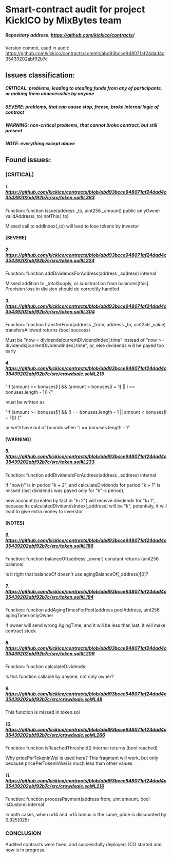 # Smart-contract audit for project KickICO by MixBytes team

##### Repositary address: https://github.com/kickico/contracts/
Version commit, used in audit: https://github.com/kickico/contracts/commit/abd93bcce948071af24dad4c35439202abf92b7c

## Issues classification:
##### CRITICAL: problems, leading to stealing funds from any of participants, or making them unaccessible by anyone
##### SEVERE: problems, that can cause stop, freese, broke internal logic of contract
##### WARNING: non-critical problems, that cannot broke contract, but still present
##### NOTE: everything except above


## Found issues:

### [CRITICAL] 

#####   1. https://github.com/kickico/contracts/blob/abd93bcce948071af24dad4c35439202abf92b7c/src/token.sol#L363
Function: function issue(address _to, uint256 _amount) public onlyOwner validAddress(_to) notThis(_to)

Missed call to addIndex(_to) will lead to lose tokens by investor 


#### [SEVERE]
#####   2. https://github.com/kickico/contracts/blob/abd93bcce948071af24dad4c35439202abf92b7c/src/token.sol#L224 
Function: function addDividendsForAddress(address _address) internal

Missed addition to _totalSupply, or substraction from balances[this]. Precision loss in division should de correcltly handled
    
##### 3. https://github.com/kickico/contracts/blob/abd93bcce948071af24dad4c35439202abf92b7c/src/token.sol#L304 
Function: function transferFrom(address _from, address _to, uint256 _value) transfersAllowed returns (bool success)

Must be "now < dividends[currentDividendIndex].time" instead of "now >= dividends[currentDividendIndex].time", or, else
    dividends will be payed too early
    
##### 4. https://github.com/kickico/contracts/blob/abd93bcce948071af24dad4c35439202abf92b7c/src/crowdsale.sol#L215
"if (amount >= bonuses[i] && (amount < bonuses[i + 1] || i == bonuses.length - 1)) {" 

must be written as

"if (amount >= bonuses[i] && (i == bonuses.length - 1 || amount < bonuses[i + 1])) {"
    
or we'll have out of bounds when "i == bonuses.length - 1"


#### [WARNING]
##### 5. https://github.com/kickico/contracts/blob/abd93bcce948071af24dad4c35439202abf92b7c/src/token.sol#L233 
Function: function addDividendsForAddress(address _address) internal

If "now()" is in period "k + 2", and calculateDividends for period "k + 1" is missed (last dividends was payed only for "k"-s period),

new account (created by fact in "k+2") will receive dividends for "k+1", because its calculatedDividendsIndex[_address] will be "k", 
    potentialy, it will lead to give extra money to inverstor 


#### [NOTES]
#####   6. https://github.com/kickico/contracts/blob/abd93bcce948071af24dad4c35439202abf92b7c/src/token.sol#L186  
Function: function balanceOf(address _owner) constant returns (uint256 balance)

Is it right that balanceOf doesn't use agingBalanceOf[_address][0]?
    
##### 7. https://github.com/kickico/contracts/blob/abd93bcce948071af24dad4c35439202abf92b7c/src/token.sol#L194
Function: function addAgingTimesForPool(address poolAddress, uint256 agingTime) onlyOwner

If owner will send wrong AgingTime, and it will be less than last, it will make contract stuck 

##### 8. https://github.com/kickico/contracts/blob/abd93bcce948071af24dad4c35439202abf92b7c/src/token.sol#L209
Function: function calculateDividends:

Is this function callable by anyone, not only owner?

    
##### 9. https://github.com/kickico/contracts/blob/abd93bcce948071af24dad4c35439202abf92b7c/src/crowdsale.sol#L48
This function is missed in token.sol

##### 10. https://github.com/kickico/contracts/blob/abd93bcce948071af24dad4c35439202abf92b7c/src/crowdsale.sol#L266
Function: function isReachedThreshold() internal returns (bool reached)

Why pricePerTokenInWei is used here? This fragment will work, but only because pricePerTokenInWei is much less than other values

##### 11. https://github.com/kickico/contracts/blob/abd93bcce948071af24dad4c35439202abf92b7c/src/crowdsale.sol#L216
Function: function processPayment(address from, uint amount, bool isCustom) internal

In both cases, when i=14 and i=15 bonus is the same, price is discounted by 0.925(925)




### CONCLUSION
    
Audited contracts were fixed, and successfully deployed. ICO started and now is in progress. 

